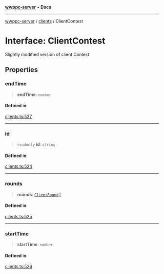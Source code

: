 [**wwppc-server**](../../README.md) • **Docs**

***

[wwppc-server](../../modules.md) / [clients](../README.md) / ClientContest

# Interface: ClientContest

Slightly modified version of client Contest

## Properties

### endTime

> **endTime**: `number`

#### Defined in

[clients.ts:527](https://github.com/WWPPC/WWPPC-server/blob/96bcc74e00ec496e35202c4bddfc3a060fa4a556/src/clients.ts#L527)

***

### id

> `readonly` **id**: `string`

#### Defined in

[clients.ts:524](https://github.com/WWPPC/WWPPC-server/blob/96bcc74e00ec496e35202c4bddfc3a060fa4a556/src/clients.ts#L524)

***

### rounds

> **rounds**: [`ClientRound`](ClientRound.md)[]

#### Defined in

[clients.ts:525](https://github.com/WWPPC/WWPPC-server/blob/96bcc74e00ec496e35202c4bddfc3a060fa4a556/src/clients.ts#L525)

***

### startTime

> **startTime**: `number`

#### Defined in

[clients.ts:526](https://github.com/WWPPC/WWPPC-server/blob/96bcc74e00ec496e35202c4bddfc3a060fa4a556/src/clients.ts#L526)
